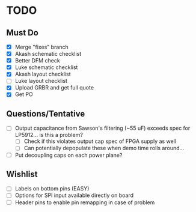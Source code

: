 # TODO

## Must Do
* [x] Merge "fixes" branch
* [x] Akash schematic checklist
* [x] Better DFM check
* [x] Luke schematic checklist
* [x] Akash layout checklist
* [ ] Luke layout checklist
* [x] Upload GRBR and get full quote
* [x] Get PO

## Questions/Tentative

* [ ] Output capacitance from Sawson's filtering (~55 uF) exceeds spec for LP5912... is this a problem?
  * [ ] Check if this violates output cap spec of FPGA supply as well
  * [ ] Can potentially depopulate these when demo time rolls around...
* [ ] Put decoupling caps on each power plane?

## Wishlist

* [ ] Labels on bottom pins (EASY)
* [ ] Options for SPI input available directly on board
* [ ] Header pins to enable pin remapping in case of problem
